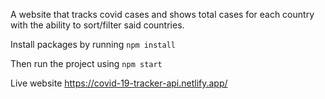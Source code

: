 A website that tracks covid cases and shows total cases for each country with the ability to sort/filter said countries.

Install packages by running
`npm install`

Then run the project using
`npm start`

Live website
https://covid-19-tracker-api.netlify.app/
